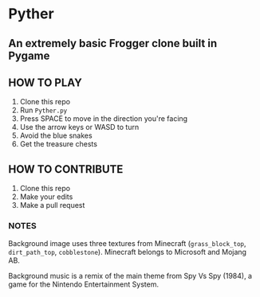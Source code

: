# Pyther

## An extremely basic Frogger clone built in Pygame

## HOW TO PLAY

1. Clone this repo
2. Run `Pyther.py`
3. Press SPACE to move in the direction you're facing
4. Use the arrow keys or WASD to turn
5. Avoid the blue snakes
6. Get the treasure chests

## HOW TO CONTRIBUTE

1. Clone this repo
2. Make your edits
3. Make a pull request

### NOTES

Background image uses three textures from Minecraft (`grass_block_top`, `dirt_path_top`, `cobblestone`). Minecraft belongs to Microsoft and Mojang AB.

Background music is a remix of the main theme from Spy Vs Spy (1984), a game for the Nintendo Entertainment System.
